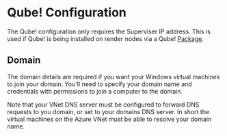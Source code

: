 # Qube! Configuration

The Qube! configuration only requires the Superviser IP address.  This is used if Qube! is being installed on
render nodes via a Qube! [Package](20-packages-overview.md).

## Domain

The domain details are required if you want your Windows virtual machines to join your domain.  You'll need to specify your domain name
and credentials with permissions to join a computer to the domain.

Note that your VNet DNS server must be configured to forward DNS requests to you domain, or set to your domains DNS server.  In short
the virtual machines on the Azure VNet must be able to resolve your domain name.
